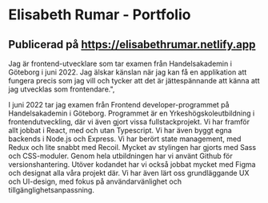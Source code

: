# Elisabeth Rumar - Portfolio

## Publicerad på https://elisabethrumar.netlify.app


Jag är frontend-utvecklare som tar examen från Handelsakademin i Göteborg i juni 2022. Jag älskar känslan när jag kan få en applikation att fungera precis som jag vill och tycker att det är jättespännande att känna att jag utvecklas som frontendare.",


I juni 2022 tar jag examen från Frontend developer-programmet på Handelsakademin i Göteborg. Programmet är en Yrkeshögskoleutbildning i frontendutveckling, där vi även gjort vissa fullstackprojekt. Vi har framför allt jobbat i React, med och utan Typescript. Vi har även byggt egna backends i Node.js och Express. Vi har berört state management, med Redux och lite snabbt med Recoil. Mycket av stylingen har gjorts med Sass och CSS-moduler. Genom hela utbildningen har vi använt Github för versionshantering. Utöver kodandet har vi också jobbat mycket med Figma och designat alla våra projekt där. Vi har även lärt oss grundläggande UX och UI-design, med fokus på användarvänlighet och tillgänglighetsanpassning.
